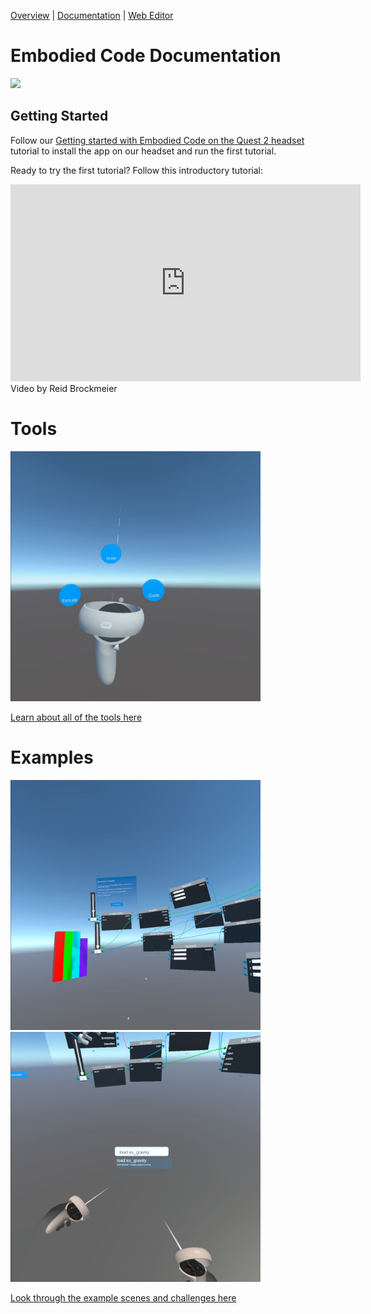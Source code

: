 [Overview](README.md) | [Documentation](documentation.md) | [Web Editor](http://app.embodiedcode.net/users/login)

# Embodied Code Documentation

<img src="https://user-images.githubusercontent.com/1598545/158480305-1e9010cf-8dc9-4a37-a34a-b15a1ad84521.png" width=400>

## Getting Started

Follow our [Getting started with Embodied Code on the Quest 2 headset](./getting-started.md) tutorial to install the app on our headset and run the first tutorial. 

Ready to try the first tutorial? Follow this introductory tutorial: 
<div class="embed-youtube">
<iframe width="560" height="315" src="https://www.youtube.com/embed/jFYTFTFXay4?si=1CUXyhJNjbfUYkWw" title="YouTube video player" frameborder="0" allow="accelerometer; autoplay; clipboard-write; encrypted-media; gyroscope; picture-in-picture; web-share" referrerpolicy="strict-origin-when-cross-origin" allowfullscreen></iframe>
 </div>
Video by Reid Brockmeier

# Tools

<img src="docs/images/tools01.jpeg" width=400>

[Learn about all of the tools here](docs/tools.md)

# Examples

<img src="docs/images/tower01.jpg" width=400> <img src="docs/images/gravity01.jpg" width=400>

[Look through the example scenes and challenges here](./coding-tool.md)


